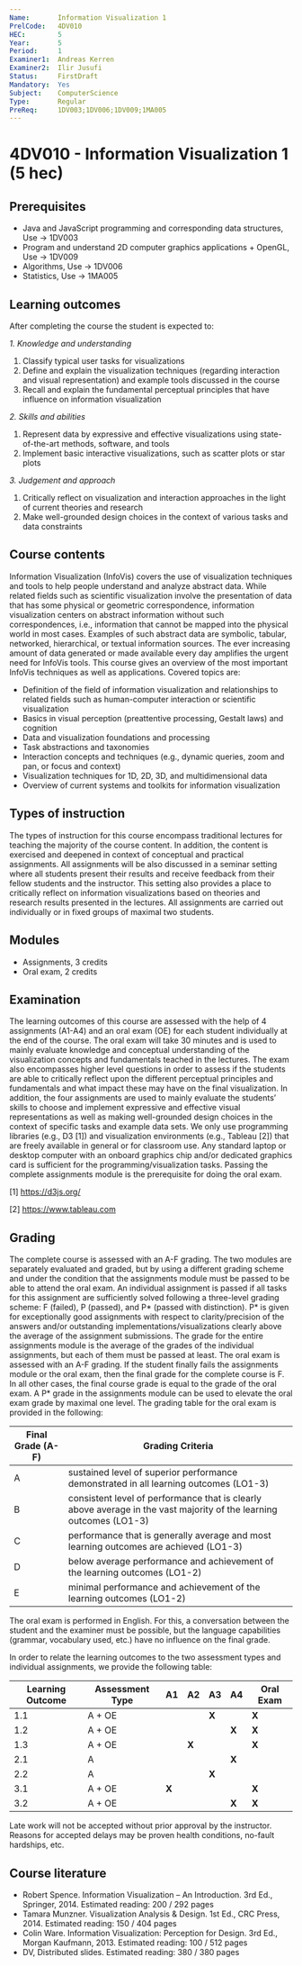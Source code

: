 ```yaml
---
Name:       Information Visualization 1
PrelCode:   4DV010
HEC:        5
Year:       5
Period:     1
Examiner1:  Andreas Kerren
Examiner2:  Ilir Jusufi
Status:     FirstDraft
Mandatory:  Yes
Subject:    ComputerScience
Type:       Regular
PreReq:     1DV003;1DV006;1DV009;1MA005
---
```


# 4DV010 - Information Visualization 1 (5 hec)

## Prerequisites

* Java and JavaScript programming and corresponding data structures, Use → 1DV003
* Program and understand 2D computer graphics applications + OpenGL, Use → 1DV009
* Algorithms, Use → 1DV006
* Statistics, Use → 1MA005

## Learning outcomes

After completing the course the student is expected to:

*1. Knowledge and understanding*

1. Classify typical user tasks for visualizations
2. Define and explain the visualization techniques (regarding interaction and visual representation) and example tools discussed in the course
3. Recall and explain the fundamental perceptual principles that have influence on information visualization

*2. Skills and abilities*

1. Represent data by expressive and effective visualizations using state-of-the-art methods, software, and tools
2. Implement basic interactive visualizations, such as scatter plots or star plots

*3. Judgement and approach*

1. Critically reflect on visualization and interaction approaches in the light of current theories and research
2. Make well-grounded design choices in the context of various tasks and data constraints


## Course contents

Information Visualization (InfoVis) covers the use of visualization techniques and tools to help people understand and analyze abstract data. While related fields such as scientific  visualization involve the presentation of data that has some physical or geometric correspondence, information visualization centers on abstract information without such correspondences, i.e., information that cannot be mapped into the physical world in most cases. Examples of such abstract data are symbolic, tabular, networked, hierarchical, or textual information sources. The ever increasing amount of data generated or made available every day amplifies the urgent need for InfoVis tools. This course gives an overview of the most important InfoVis techniques as well as applications. Covered topics are:

* Definition of the field of information visualization and relationships to related fields such as human-computer interaction or scientific visualization
* Basics in visual perception (preattentive processing, Gestalt laws) and cognition
* Data and visualization foundations and processing
* Task abstractions and taxonomies
* Interaction concepts and techniques (e.g., dynamic queries, zoom and pan, or focus and context)
* Visualization techniques for 1D, 2D, 3D, and multidimensional data
* Overview of current systems and toolkits for information visualization

## Types of instruction

The types of instruction for this course encompass traditional lectures for teaching the majority of the course content. In addition, the content is exercised and deepened in context of conceptual and practical assignments. All assignments will be also discussed in a seminar setting where all students present their results and receive feedback from their fellow students and the instructor. This setting also provides a place to critically reflect on information visualizations based on theories and research results presented in the lectures. All assignments are carried out individually or in fixed groups of maximal two students.

## Modules

* Assignments, 3 credits
* Oral exam, 2 credits

## Examination

The learning outcomes of this course are assessed with the help of 4 assignments (A1-A4) and an oral exam (OE) for each student individually at the end of the course. The oral exam will take 30 minutes and is used to mainly evaluate knowledge and conceptual understanding of the visualization concepts and fundamentals teached in the lectures. The exam also encompasses higher level questions in order to assess if the students are able to critically reflect upon the different perceptual principles and fundamentals and what impact these may have on the final visualization. In addition, the four assignments are used to mainly evaluate the students’ skills to choose and implement expressive and effective visual representations as well as making well-grounded design choices in the context of specific tasks and example data sets. We only use programming libraries (e.g., D3 [1]) and visualization environments (e.g., Tableau [2]) that are freely available in general or for classroom use. Any standard laptop or desktop computer with an onboard graphics chip and/or dedicated graphics card is sufficient for the programming/visualization tasks. Passing the complete assignments module is the prerequisite for doing the oral exam.

[1] https://d3js.org/

[2] https://www.tableau.com

## Grading

The complete course is assessed with an A-F grading. The two modules are separately evaluated and graded, but by using a different grading scheme and under the condition that the assignments module must be passed to be able to attend the oral exam. An individual assignment is passed if all tasks for this assignment are sufficiently solved following a three-level grading scheme: F (failed), P (passed), and P* (passed with distinction). P* is given for exceptionally good assignments with respect to clarity/precision of the answers and/or outstanding implementations/visualizations clearly above the average of the assignment submissions. The grade for the entire assignments module is the average of the grades of the individual assignments, but each of them must be passed at least.
The oral exam is assessed with an A-F grading. If the student finally fails the assignments module or the oral exam, then the final grade for the complete course is F. In all other cases, the final course grade is equal to the grade of the oral exam. A P* grade in the assignments module can be used to elevate the oral exam grade by maximal one level. The grading table for the oral exam is provided in the following:

| Final Grade (A-F) | Grading Criteria   |
|-------------------|--------------------|
|  A                |  sustained level of superior performance demonstrated in all learning outcomes (LO1-3) |
|  B                |  consistent level of performance that is clearly above average in the vast majority of the learning outcomes (LO1-3) |
|  C                |  performance that is generally average and most learning outcomes are achieved (LO1-3) |
|  D                |  below average performance and achievement of the learning outcomes (LO1-2) |
|  E                | minimal performance and achievement of the learning outcomes (LO1-2) |

The oral exam is performed in English. For this, a conversation between the student and the examiner must be possible, but the language capabilities (grammar, vocabulary used, etc.) have no influence on the final grade.

In order to relate the learning outcomes to the two assessment types and individual assignments, we provide the following table:

| Learning Outcome | Assessment Type | A1  | A2  | A3  | A4  | Oral Exam |
| ---------------- | --------------- | --- | --- | --- | --- | --------- |
| 1.1              | A + OE          |     |     |**X**|     | **X**     |
| 1.2              | A + OE          |     |     |     |**X**| **X**     |
| 1.3              | A + OE          |     |**X**|     |     | **X**     |
| 2.1              | A               |     |     |     |**X**|           |
| 2.2              | A               |     |     |**X**|     |           |
| 3.1              | A + OE          |**X**|     |     |     | **X**     |
| 3.2              | A + OE          |     |     |     |**X**| **X**     |

Late work will not be accepted without prior approval by the instructor. Reasons for accepted delays may be proven health conditions, no-fault hardships, etc.

## Course literature

* Robert Spence. Information Visualization – An Introduction. 3rd Ed., Springer, 2014. Estimated reading: 200 / 292 pages
* Tamara Munzner. Visualization Analysis & Design. 1st Ed., CRC Press, 2014. Estimated reading: 150 / 404 pages
* Colin Ware. Information Visualization: Perception for Design. 3rd Ed., Morgan Kaufmann, 2013. Estimated reading: 100 / 512 pages
* DV, Distributed slides. Estimated reading: 380 / 380 pages




